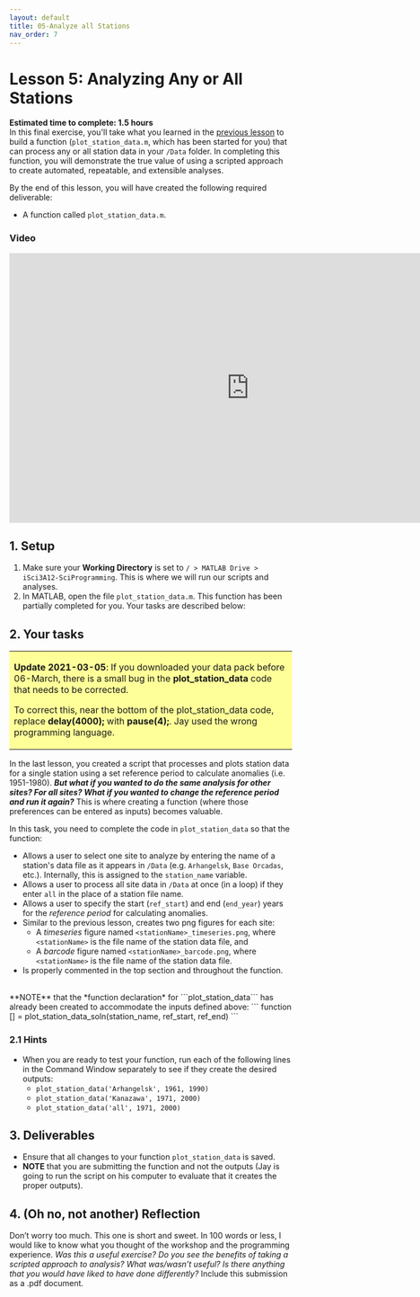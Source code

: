 ```yaml
---
layout: default
title: 05-Analyze all Stations
nav_order: 7
---
```


# Lesson 5: Analyzing Any or All Stations

**Estimated time to complete: 1.5 hours**  
In this final exercise, you'll take what you learned in the [previous lesson](lesson4) to build a function (```plot_station_data.m```, which has been started for you) that can process any or all station data in your ```/Data``` folder. In completing this function, you will demonstrate the true value of using a scripted approach to create automated, repeatable, and extensible analyses.

By the end of this lesson, you will have created the following required deliverable: 
- A function called ```plot_station_data.m```. 

### Video
<iframe width="853" height="480" src="https://web.microsoftstream.com/embed/video/1ce582d8-43ee-40b5-a5f9-54944952bad5?autoplay=false&amp;showinfo=true" allowfullscreen style="border:none;"></iframe>

## 1. Setup
1. Make sure your **Working Directory** is set to ```/ > MATLAB Drive > iSci3A12-SciProgramming```. This is where we will run our scripts and analyses. 
1. In MATLAB, open the file ```plot_station_data.m```. This function has been partially completed for you. Your tasks are described below: 

## 2. Your tasks

<table style="background-color: #ffff99;">
<tbody>
<tr>
<td>
<p><b>Update 2021-03-05</b>: If you downloaded your data pack before 06-March, there is a small bug in the <b>plot_station_data</b> code that needs to be corrected.</p>
<p>To correct this, near the bottom of the plot_station_data code, replace <b>delay(4000);</b> with <b>pause(4);</b>. Jay used the wrong programming language.</p>
</td>
</tr>
</tbody>
</table>

In the last lesson, you created a script that processes and plots station data for a single station using a set reference period to calculate anomalies (i.e. 1951-1980). ***But what if you wanted to do the same analysis for other sites? For all sites? What if you wanted to change the reference period and run it again?*** This is where creating a function (where those preferences can be entered as inputs) becomes valuable. 
  
In this task, you need to complete the code in ```plot_station_data``` so that the function: 
- Allows a user to select one site to analyze by entering the name of a station's data file as it appears in ```/Data``` (e.g. ```Arhangelsk```, ```Base Orcadas```, etc.). Internally, this is assigned to the ```station_name``` variable.
- Allows a user to process all site data in ```/Data``` at once (in a loop) if they enter ```all``` in the place of a station file name.  
- Allows a user to specify the start (```ref_start```) and end (```end_year```) years for the *reference period* for calculating anomalies.
- Similar to the previous lesson, creates two png figures for each site: 
  - A *timeseries* figure named ```<stationName>_timeseries.png```, where ```<stationName>``` is the file name of the station data file, and 
  - A *barcode* figure named ```<stationName>_barcode.png```, where ```<stationName>``` is the file name of the station data file.
- Is properly commented in the top section and throughout the function.  
<br>
**NOTE** that the *function declaration* for ```plot_station_data``` has already been created to accommodate the inputs defined above: 
```
function [] = plot_station_data_soln(station_name, ref_start, ref_end)
```

### 2.1 Hints
- When you are ready to test your function, run each of the following lines in the Command Window separately to see if they create the desired outputs: 
  - ```plot_station_data('Arhangelsk', 1961, 1990)```
  - ```plot_station_data('Kanazawa', 1971, 2000)```
  - ```plot_station_data('all', 1971, 2000)```

## 3. Deliverables
- Ensure that all changes to your function ```plot_station_data``` is saved.
- **NOTE** that you are submitting the function and not the outputs (Jay is going to run the script on his computer to evaluate that it creates the proper outputs).

## 4. (Oh no, not another) Reflection
Don’t worry too much. This one is short and sweet. In 100 words or less, I would like to know what you thought of the workshop and the programming experience. *Was this a useful exercise? Do you see the benefits of taking a scripted approach to analysis? What was/wasn’t useful? Is there anything that you would have liked to have done differently?* Include this submission as a .pdf document. 
